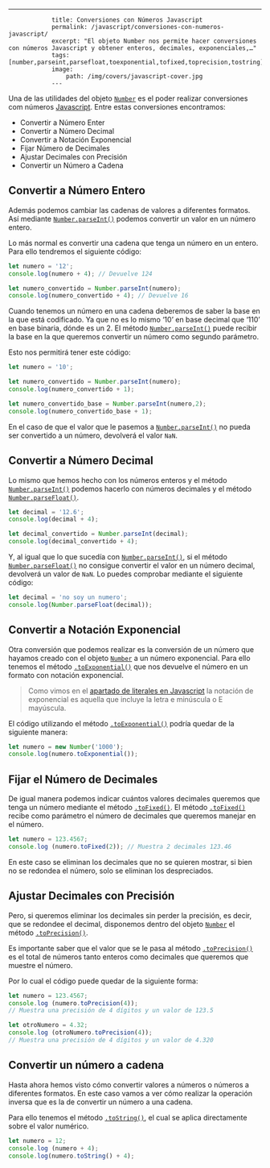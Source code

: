 ---
				title: Conversiones con Números Javascript
				permalink: /javascript/conversiones-con-numeros-javascript/
				excerpt: "El objeto Number nos permite hacer conversiones con números Javascript y obtener enteros, decimales, exponenciales,…"
				tags: [number,parseint,parsefloat,toexponential,tofixed,toprecision,tostring]
				image:
  					path: /img/covers/javascript-cover.jpg
				---
			
Una de las utilidades del objeto [`Number`](https://www.w3api.com/Javascript/Number/) es el poder realizar conversiones com números [Javascript](https://www.manualweb.net/javascript). Entre estas conversiones encontramos:

- Convertir a Número Enter
- Convertir a Número Decimal
- Convertir a Notación Exponencial
- Fijar Número de Decimales
- Ajustar Decimales con Precisión
- Convertir un Número a Cadena

## Convertir a Número Entero


Además podemos cambiar las cadenas de valores a diferentes formatos. Así mediante [`Number.parseInt()`](https://www.w3api.com/Javascript/Number/parseInt) podemos convertir un valor en un número entero.


Lo más normal es convertir una cadena que tenga un número en un entero. Para ello tendremos el siguiente código:


```javascript
let numero = '12';
console.log(numero + 4); // Devuelve 124

let numero_convertido = Number.parseInt(numero);
console.log(numero_convertido + 4); // Devuelve 16
```


Cuando tenemos un número en una cadena deberemos de saber la base en la que está codificado. Ya que no es lo mismo ‘10’ en base decimal que ‘110’ en base binaria, dónde es un 2. El método [`Number.parseInt()`](https://www.w3api.com/Javascript/Number/parseInt) puede recibir la base en la que queremos convertir un número como segundo parámetro.


Esto nos permitirá tener este código:


```javascript
let numero = '10';

let numero_convertido = Number.parseInt(numero);
console.log(numero_convertido + 1);

let numero_convertido_base = Number.parseInt(numero,2);
console.log(numero_convertido_base + 1);
```


En el caso de que el valor que le pasemos a [`Number.parseInt()`](https://www.w3api.com/Javascript/Number/parseInt)  no pueda ser convertido a un número, devolverá el valor `NaN`.


## Convertir a Número Decimal


Lo mismo que hemos hecho con los números enteros y el método [`Number.parseInt()`](https://www.w3api.com/Javascript/Number/parseInt) podemos hacerlo con números decimales y el método [`Number.parseFloat()`](https://www.w3api.com/Javascript/Number/parseFloat).


```javascript
let decimal = '12.6';
console.log(decimal + 4);

let decimal_convertido = Number.parseInt(decimal);
console.log(decimal_convertido + 4);
```


Y, al igual que lo que sucedía con [`Number.parseInt()`](https://www.w3api.com/Javascript/Number/parseInt), si el método [`Number.parseFloat()`](https://www.w3api.com/Javascript/Number/parseFloat) no consigue convertir el valor en un número decimal, devolverá un valor de `NaN`. Lo puedes comprobar mediante el siguiente código:


```javascript
let decimal = 'no soy un numero';
console.log(Number.parseFloat(decimal));
```


## Convertir a Notación Exponencial


Otra conversión que podemos realizar es la conversión de un número que hayamos creado con el objeto [`Number`](https://www.w3api.com/Javascript/Number/) a un número exponencial. Para ello tenemos el método [`.toExponential()`](https://www.w3api.com/Javascript/Number/toExponential) que nos devuelve el número en un formato con notación exponencial.


> Como vimos en el [apartado de literales en Javascript](https://manualweb.net/javascript/numeros-javascript/#n%C3%BAmeros-exponenciales) la notación de exponencial es aquella que incluye la letra e minúscula o E mayúscula.


El código utilizando el método [`.toExponential()`](https://www.w3api.com/Javascript/Number/toExponential) podría quedar de la siguiente manera:


```javascript
let numero = new Number('1000');
console.log(numero.toExponential());
```


## Fijar el Número de Decimales


De igual manera podemos indicar cuántos valores decimales queremos que tenga un número mediante el método [`.toFixed()`](https://www.w3api.com/Javascript/Number/toFixed). El método [`.toFixed()`](https://www.w3api.com/Javascript/Number/toFixed) recibe como parámetro el número de decimales que queremos manejar en el número.


```javascript
let numero = 123.4567;
console.log (numero.toFixed(2)); // Muestra 2 decimales 123.46
```


En este caso se eliminan los decimales que no se quieren mostrar, si bien no se redondea el número, solo se eliminan los despreciados.


## Ajustar Decimales con Precisión


Pero, si queremos eliminar los decimales sin perder la precisión, es decir, que se redondee el decimal, disponemos dentro del objeto [`Number`](https://www.w3api.com/Javascript/Number/) el método [`.toPrecision()`](https://www.w3api.com/Javascript/Number/toPrecision).


Es importante saber que el valor que se le pasa al método [`.toPrecision()`](https://www.w3api.com/Javascript/Number/toPrecision) es el total de números tanto enteros como decimales que queremos que muestre el número.


Por lo cual el código puede quedar de la siguiente forma:


```javascript
let numero = 123.4567;
console.log (numero.toPrecision(4));
// Muestra una precisión de 4 dígitos y un valor de 123.5

let otroNumero = 4.32;
console.log (otroNumero.toPrecision(4));
// Muestra una precisión de 4 dígitos y un valor de 4.320
```


## Convertir un número a cadena


Hasta ahora hemos visto cómo convertir valores a números o números a diferentes formatos. En este caso vamos a ver cómo realizar la operación inversa que es la de convertir un número a una cadena.


Para ello tenemos el método [`.toString()`](https://w3api.com/Javascript/Number/toString), el cual se aplica directamente sobre el valor numérico.


```javascript
let numero = 12;
console.log (numero + 4);
console.log(numero.toString() + 4);
```

